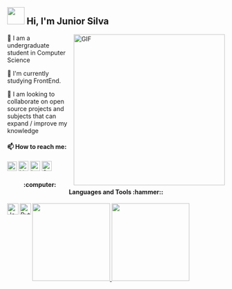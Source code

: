 ## <img src="https://i.pinimg.com/originals/8d/6c/82/8d6c820649720da9f7ce471c8a3fe906.gif" width="40"> Hi, I'm Junior Silva 
<img align="right" alt="GIF" src="https://www.icegif.com/wp-content/uploads/baby-yoda-bye-bye-icegif.gif" width="350" >
 
 🔭 I am a undergraduate student in Computer Science
 
 🌱 I'm currently studying FrontEnd.
 
 👯 I am looking to collaborate on open source projects and subjects that can expand / improve my knowledge
 
 #### 📫 How to reach me: 
 
[<img src="https://img.shields.io/github/followers/juniorjse?label=Follow%20me&style=social" height="22" title="Follow me" />](https://github.com/juniorjse) 
[<img src="https://img.shields.io/badge/-LinkedIn-%230077B5?style=for-the-badge&logo=linkedin&logoColor=white=https://www.linkedin.com/in/junior-j-silva/" height="23" title="LinkedIn" />](https://www.linkedin.com/in/junior-j-silva/)
[<img src="https://img.shields.io/badge/-Instagram-%23E4405F?style=for-the-badge&logo=instagram&logoColor=white&link=https://www.instagram.com/jr_silvva" height="23" title="Instagram" />](https://www.instagram.com/jr_silvva/)
[<img src="https://img.shields.io/badge/Gmail-D14836?style=for-the-badge&logo=gmail&logoColor=white" height="23" title="Gmail" />](mailto:junior.silva@ccc.ufcg.edu.br)


<h4 align="center"> :computer: Languages and Tools :hammer:: </h4>
<img align="left" alt="Java" width="26px" src="https://images.vexels.com/media/users/3/166401/isolated/preview/b82aa7ac3f736dd78570dd3fa3fa9e24-java-programming-language-icon-by-vexels.png" />
<img align="left" alt="Python" width="26px" src="https://images.vexels.com/media/users/3/166477/isolated/preview/9bb722f0e85ddbc1ce0f064534fd2311-python-programming-language-icon-by-vexels.png" />
 
<!--
https://img.shields.io/badge/-Gmail-%23333?style=for-the-badge&logo=gmail&logoColor=Red
https://raw.githubusercontent.com/devicons/devicon/00f02ef57fb7601fd1ddcc2fe6fe670fef3ae3e4/icons/bash/bash-original.svg
https://raw.githubusercontent.com/devicons/devicon/master/icons/typescript/typescript-plain.svg
**juniorjse/juniorjse** is a ✨ _special_ ✨ repository because its `README.md` (this file) appears on your GitHub profile.


-->

<div align="left">
  <a href="https://github.com/rafaballerini">
  <img height="180em" src="https://github-readme-stats.vercel.app/api?username=juniorjse&show_icons=true&theme=dark&include_all_commits=true&count_private=true"/>
  <img height="180em" src="https://github-readme-stats.vercel.app/api/top-langs/?username=juniorjse&layout=compact&langs_count=7&theme=dark"/>
</div>
